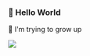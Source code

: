 

### :tada: Hello World

🌱 I'm trying to grow up

<img src="https://github-readme-stats.vercel.app/api?username=pengfeigao&show_icons=true&theme=default" />
<!-- <img align="left" src="https://github-readme-stats-a.vercel.app/api/top-langs/?username=pengfeigao&layout=compact" /> -->
<!-- <img align="left" src="https://github-readme-stats-a.vercel.app/api/top-langs/?username=pengfeigao" />



<!-- 
- 🔭 I’m currently working on ...
- 🌱 I’m currently learning ...
- 👯 I’m looking to collaborate on ...
- 🤔 I’m looking for help with ...
- 💬 Ask me about ...
- 📫 How to reach me: ...
- 😄 Pronouns: ...
- ⚡ Fun fact: ... -->
